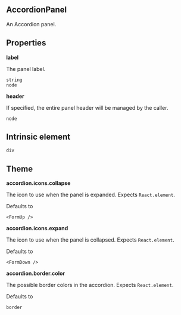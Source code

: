 ## AccordionPanel
An Accordion panel.


## Properties

**label**

The panel label.

```
string
node
```

**header**

If specified, the entire panel header will be managed by the caller.

```
node
```
  
## Intrinsic element

```
div
```
## Theme
  
**accordion.icons.collapse**

The icon to use when the panel is expanded. Expects `React.element`.

Defaults to

```
<FormUp />
```

**accordion.icons.expand**

The icon to use when the panel is collapsed. Expects `React.element`.

Defaults to

```
<FormDown />
```

**accordion.border.color**

The possible border colors in the accordion. Expects `React.element`.

Defaults to

```
border
```
